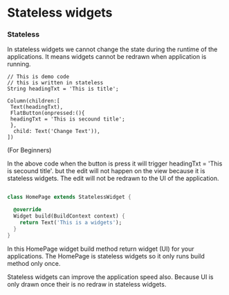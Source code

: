 # Stateless widgets

### Stateless

In stateless widgets we cannot change the state during the runtime of the applications. It means widgets cannot be redrawn when application is running.

```text
// This is demo code
// this is written in stateless
String headingTxt = 'This is title';

Column(children:[
 Text(headingTxt),
 FlatButton(onpressed:(){
 headingTxt = 'This is secound title';
 },
  child: Text('Change Text')),
])

```

\(For Beginners\)

In the above code when the button is press it will trigger headingTxt = 'This is secound title'. but the edit will not happen on the view because it is stateless widgets. The edit will not be redrawn to the UI of the application. 

```dart

class HomePage extends StatelessWidget {

  @override
  Widget build(BuildContext context) {
    return Text('This is a widgets');
  }
}
```

In this HomePage widget build method return widget \(UI\) for your applications. The HomePage is stateless widgets so it only runs build method only once.

Stateless widgets can improve the application speed also. Because UI is only drawn once their is no redraw in stateless widgets.






